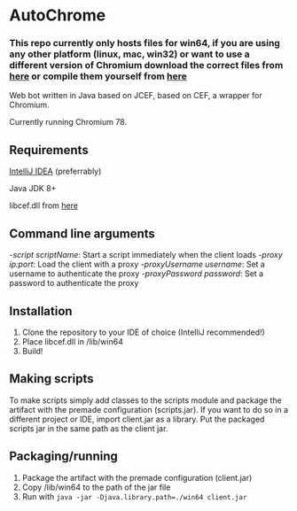 # AutoChrome
### This repo currently only hosts files for win64, if you are using any other platform (linux, mac, win32) or want to use a different version of Chromium download the correct files from [here](https://github.com/smac89/java-cef-build/releases) or compile them yourself from [here](https://bitbucket.org/chromiumembedded/java-cef/src/master/)
Web bot written in Java based on JCEF, based on CEF, a wrapper for Chromium.

Currently running Chromium 78.

## Requirements
[IntelliJ IDEA](https://www.jetbrains.com/idea/) (preferrably)

Java JDK 8+

libcef.dll from [here](https://github.com/0xdeki/AutoChrome/releases/download/libcef78/libcef.dll)

## Command line arguments
*-script scriptName*: Start a script immediately when the client loads
*-proxy ip:port*: Load the client with a proxy
*-proxyUsername username*: Set a username to authenticate the proxy
*-proxyPassword password*: Set a password to authenticate the proxy

## Installation
1. Clone the repository to your IDE of choice (IntelliJ recommended!)
2. Place libcef.dll in /lib/win64 
3. Build!

## Making scripts
To make scripts simply add classes to the scripts module and package the artifact with the premade configuration (scripts.jar). If you want to do so in a different project or IDE, import client.jar as a library. Put the packaged scripts jar in the same path as the client jar.

## Packaging/running
1. Package the artifact with the premade configuration (client.jar)
2. Copy /lib/win64 to the path of the jar file
3. Run with `java -jar -Djava.library.path=./win64 client.jar`
